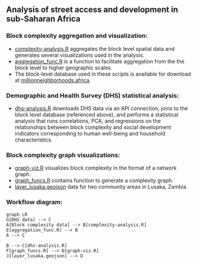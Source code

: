 
## Analysis of street access and development in sub-Saharan Africa


### Block complexity aggregation and visualization:

* [complexity-analysis.R](https://github.com/mansueto-institute/kblock-analysis/blob/main/complexity-analysis.R) aggregates the block level spatial data and generates several visualizations used in the analysis. 
* [aggregation_func.R](https://github.com/mansueto-institute/kblock-analysis/blob/main/aggregation_func.R) is a function to facilitate aggregation from the the block level to higher geographic scales.
* The block-level database used in these scripts is available for download at [millionneighborhoods.africa](https://www.millionneighborhoods.africa/download).

### Demographic and Health Survey (DHS) statistical analysis:

* [dhs-analysis.R](https://github.com/mansueto-institute/kblock-analysis/blob/main/dhs-analysis.R) downloads DHS data via an API connection, joins to the block level database (referenced above), and performs a statistical analysis that runs correlations, PCA, and regressions on the relationships between block complexity and social development indicators corresponding to human well-being and household characteristics.

### Block complexity graph visualizations:

* [graph-viz.R](https://github.com/mansueto-institute/kblock-analysis/blob/main/graph-viz.R) visualizes block complexity in the format of a network graph.
* [graph_funcs.R](https://github.com/mansueto-institute/kblock-analysis/blob/main/graph_funcs.R) contains function to generate a complexity graph.
* [layer_lusaka.geojson](https://github.com/mansueto-institute/kblock-analysis/blob/main/data/layer_lusaka.geojson) data for two community areas in Lusaka, Zambia. 

### Workflow diagram:
```mermaid
graph LR
G[DHS data] --> C
A[Block complexity data] --> B[complexity-analysis.R]
E[aggregation_func.R] --> B
A --> C

B --> C[dhs-analysis.R]
F[graph_funcs.R] --> D[graph-viz.R]
J[layer_lusaka.geojson] --> D
```


